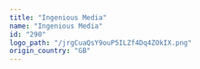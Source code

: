 ```yaml
---
title: "Ingenious Media"
name: "Ingenious Media"
id: "290"
logo_path: "/jrgCuaQsY9ouP5ILZf4Dq4ZOkIX.png"
origin_country: "GB"
---
```

